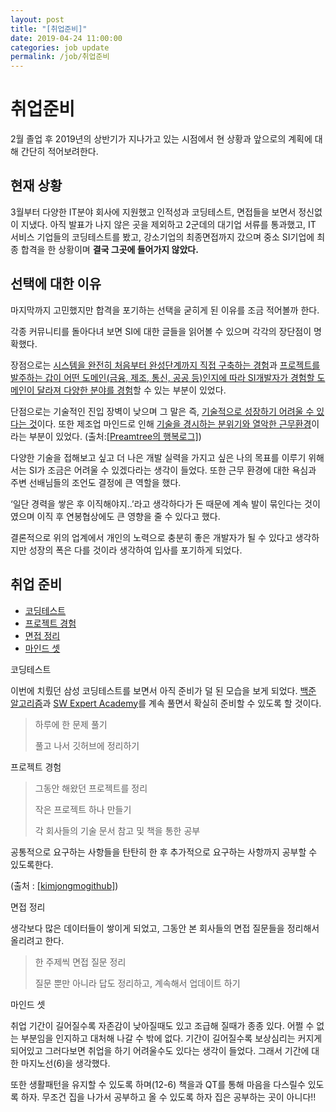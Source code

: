 ```yaml
---
layout: post
title: "[취업준비]"
date: 2019-04-24 11:00:00
categories: job update
permalink: /job/취업준비
---
```


# 취업준비

2월 졸업 후 2019년의 상반기가 지나가고 있는 시점에서 현 상황과 앞으로의 계획에 대해 간단히 적어보려한다.



## 현재 상황

3월부터 다양한 IT분야 회사에 지원했고 인적성과 코딩테스트, 면접들을 보면서 정신없이 지냈다. 아직 발표가 나지 않은 곳을 제외하고 2군데의 대기업 서류를 통과했고, IT 서비스 기업들의 코딩테스트를 봤고, 강소기업의 최종면접까지 갔으며 중소 SI기업에 최종 합격을 한 상황이며 **결국 그곳에 들어가지 않았다.**



## 선택에 대한 이유

마지막까지 고민했지만 합격을 포기하는 선택을 굳히게 된 이유를 조금 적어볼까 한다. 

각종 커뮤니티를 돌아다녀 보면 SI에 대한 글들을 읽어볼 수 있으며 각각의 장단점이 명확했다.

장점으로는 <u>시스템을 완전히 처음부터 완성단계까지 직접 구축하는 경험</u>과 <u>프로젝트를 발주하는 갑이 어떤 도메인(금융, 제조, 통신, 공공 등)인지에 따라 SI개발자가 경험할 도메인이 달라져 다양한 분야를 경험</u>할 수 있는 부분이 있었다. 

단점으로는 기술적인 진입 장벽이 낮으며 그 말은 즉, <u>기술적으로 성장하기 어려울 수 있다는 것</u>이다. 또한 제조업 마인드로 인해 <u>기술을 경시하는 분위기와 열악한 근무환경</u>이라는 부분이 있었다. (출처:[[Preamtree의 행복로그]]( https://preamtree.tistory.com/132))



다양한 기술을 접해보고 싶고 더 나은 개발 실력을 가지고 싶은 나의 목표를 이루기 위해서는 SI가 조금은 어려울 수 있겠다라는 생각이 들었다. 또한 근무 환경에 대한 욕심과 주변 선배님들의 조언도 결정에 큰 역할을 했다. 

‘일단 경력을 쌓은 후 이직해야지..’라고 생각하다가 돈 때문에 계속 발이 묶인다는 것이였으며 이직 후 연봉협상에도 큰 영향을 줄 수 있다고 했다. 

결론적으로 위의 업계에서 개인의 노력으로 충분히 좋은 개발자가 될 수 있다고 생각하지만 성장의 폭은 다를 것이라 생각하여 입사를 포기하게 되었다.



## 취업 준비

- <a href="#1">코딩테스트</a>
- <a href="#2">프로젝트 경험</a>
- <a href="#3">면접 정리</a>
- <a href="#4">마인드 셋</a>



<p id="1">코딩테스트</p>

이번에 치뤘던 삼성 코딩테스트를 보면서 아직 준비가 덜 된 모습을 보게 되었다. [백준 알고리즘](https://www.acmicpc.net/)과 [SW Expert Academy](https://www.swexpertacademy.com/main/capacityTest/main.do)를 계속 풀면서 확실히 준비할 수 있도록 할 것이다.

> 하루에 한 문제 풀기
>
> 풀고 나서 깃허브에 정리하기



<p id="2">프로젝트 경험</p>

> 그동안 해왔던 프로젝트를 정리
>
> 작은 프로젝트 하나 만들기
>
> 각 회사들의 기술 문서 참고 및 책을 통한 공부

공통적으로 요구하는 사항들을 탄탄히 한 후 추가적으로 요구하는 사항까지 공부할 수 있도록한다.

(출처 : [[kimjongmogithub]](https://kimjongmo.github.io/job/%EC%B7%A8%EC%97%85%20%EA%B3%84%ED%9A%8D%20%EC%84%B8%EC%9A%B0%EA%B8%B0))



<p id="3">면접 정리</p>

생각보다 많은 데이터들이 쌓이게 되었고, 그동안 본 회사들의 면접 질문들을 정리해서 올리려고 한다.

> 한 주제씩 면접 질문 정리
>
> 질문 뿐만 아니라 답도 정리하고, 계속해서 업데이트 하기

 

<p id="4">마인드 셋</p>

취업 기간이 길어질수록 자존감이 낮아질때도 있고 조급해 질때가 종종 있다. 어쩔 수 없는 부분임을 인지하고 대처해 나갈 수 밖에 없다. 기간이 길어질수록 보상심리는 커지게 되어있고 그러다보면 취업을 하기 어려울수도 있다는 생각이 들었다. 그래서 기간에 대한 마지노선(6)을 생각했다. 

또한 생활패턴을 유지할 수 있도록 하며(12-6) 책을과 QT를 통해 마음을 다스릴수 있도록 하자. 무조건 집을 나가서 공부하고 올 수 있도록 하자 집은 공부하는 곳이 아니다!!

